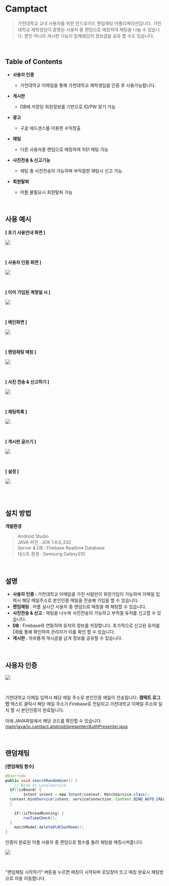 # Camptact 

> 가천대학교 교내 사용자를 위한 안드로이드 랜덤채팅 어플리케이션입니다. 가천대학교 재학생임이 증명된 사용자 중 랜덤으로 매칭하여 채팅을 나눌 수 있습니다. 뿐만 아니라 게시판 기능이 탑재돼있어 정보글을 공유 할 수도 있습니다.

<br>

## Table of Contents
- **사용자 인증**
	- 가천대학교 이메일을 통해 가천대학교 재학생임을 인증 후 사용가능합니다.

- **게시판**
	- DB에 저장된 회원정보를 기반으로 ID/PW 찾기 가능

- **광고**
	- 구글 애드센스를 이용한 수익창출

- **채팅**
	- 다른 사용자중 랜덤으로 매칭하여 1대1 채팅 가능

- **사진전송 & 신고기능**
	- 채팅 중 사진전송이 가능하며 부적절한 채팅시 신고 가능

- **회원탈퇴**
	- 어플 불필요시 회원탈퇴 가능

<br>

## 사용 예시
**[ 초기 사용안내 화면 ]**
<p align="left">
<img src="https://github.com/idkim97/idkim97.github.io/blob/master/img/camtact2.png?raw=true">
</p>
<br>

**[ 사용자 인증 화면 ]**
<p align="left">
<img src="https://github.com/idkim97/idkim97.github.io/blob/master/img/camtact1.png?raw=true">
</p>
<br>

**[ 이미 가입된 계정일 시 ]**
<p align="left">
<img src="https://github.com/idkim97/idkim97.github.io/blob/master/img/camtact3.png?raw=true">
</p>
<br>

**[ 메인화면 ]**
<p align="left">
<img src="https://github.com/idkim97/idkim97.github.io/blob/master/img/camtact4.png?raw=true">
</p>
<br>


**[ 랜덤채팅 매칭 ]**
<p align="left">
<img src="https://github.com/idkim97/idkim97.github.io/blob/master/img/camtact5.png?raw=true">
</p>
<br>

**[ 사진 전송 & 신고하기 ]**
<p align="left">
<img src="https://github.com/idkim97/idkim97.github.io/blob/master/img/camtact6.png?raw=true">
</p>
<br>

**[ 채팅목록 ]**
<p align="left">
<img src="https://github.com/idkim97/idkim97.github.io/blob/master/img/camtact7.png?raw=true">
</p>
<br>

**[ 게시판 글쓰기 ]**
<p align="left">
<img src="https://github.com/idkim97/idkim97.github.io/blob/master/img/camtact8.png?raw=true">
</p>
<br>

**[ 설정 ]**
<p align="left">
<img src="https://github.com/idkim97/idkim97.github.io/blob/master/img/camtact9.png?raw=true">
</p>
<br>


<br>

## 설치 방법
**개발환경**

> Android Studio  
> JAVA 버전 : JDK 1.8.0_332  
> Server & DB : Firebase Realtime Database  
> 테스트 환경 : Samsung GalaxyS10  


<br>

## 설명
- **사용자 인증 :** 가천대학교 이메일을 가진 사람만이 회원가입이 가능하며 이메일 입력시 해당 메일주소로 본인인증 메일을 전송해 가입을 할 수 있습니다.  
- **랜덤채팅** :  어플 실시간 사용자 중 랜덤으로 매칭을 해 채팅할 수 있습니다. 
- **사진전송 & 신고** : 채팅을 나누며 사진전송이 가능하고 부적절 유저를 신고할 수 있습니다.  
- **DB** : Firebase와 연동하여 유저의 정보를 저장합니다. 추가적으로 신고된 유저를 DB를 통해 확인하여 관리자가 이를 확인 할 수 있습니다.  
- **게시판** : 자유롭게 게시글을 남겨 정보를 공유할 수 있습니다.  

<br>


## 사용자 인증
<p align="left">
<img src="https://github.com/idkim97/idkim97.github.io/blob/master/img/camtact11.png?raw=true">
</p>
<br>

가천대학교 이메일 입력시 해당 메일 주소로 본인인증 메일이 전송됩니다. 
**캠택트 로그인** 텍스트 클릭시 해당 메일 주소가 Firebase로 전달되고 가천대학교 이메일 주소와 일치 할 시 본인인증이 완료됩니다.

아래 JAVA파일에서 해당 코드를 확인할 수 있습니다.
    [main/java/io.camtact.android/presenter/AuthPresenter.java](https://github.com/idkim97/Camptact/blob/main/app/src/main/java/io/camtact/android/presenter/AuthPresenter.java)


<br>


## 랜덤채팅

**[랜덤채팅 함수]**
```java
@Override  
public void searchRandomUser() {  
    // Bind to LocalService  
  if(!isBound) {  
        Intent intent = new Intent(context, MatchService.class);  
  context.bindService(intent, serviceConnection, Context.BIND_AUTO_CREATE);  
  }  
  
    if(!isThreadRunning) {  
        runTimeCheck();  
  }  
    matchModel.deleteOldChatRoom();  
}
```

인증이 완료된 어플 사용자 중 랜덤으로 함수를 돌려 채팅을 매칭시켜줍니다. 

<p align="left">
<img src="https://github.com/idkim97/idkim97.github.io/blob/master/img/camtact10.png?raw=true">
</p>
<br>

"랜덤채팅 시작하기" 버튼을 누르면 매칭이 시작되며 로딩창이 뜨고 매칭 완료시 채팅방으로 자동 이동합니다. 



